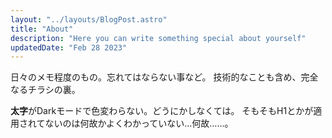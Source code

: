 ```yaml
---
layout: "../layouts/BlogPost.astro"
title: "About"
description: "Here you can write something special about yourself"
updatedDate: "Feb 28 2023"
---
```


日々のメモ程度のもの。忘れてはならない事など。
技術的なことも含め、完全なるチラシの裏。

**太字**がDarkモードで色変わらない。どうにかしなくては。
そもそもH1とかが適用されてないのは何故かよくわかっていない…何故……。
